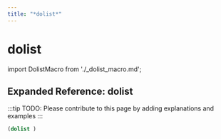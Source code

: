 ```yaml
---
title: "*dolist*"
---
```


# dolist

import DolistMacro from './_dolist_macro.md';

<DolistMacro />

## Expanded Reference: dolist

:::tip
TODO: Please contribute to this page by adding explanations and examples
:::

```lisp
(dolist )
```
